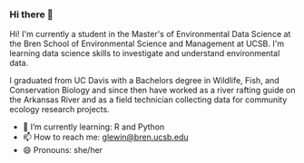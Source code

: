 ### Hi there 👋

Hi! I'm currently a student in the Master's of Environmental Data Science at the Bren School of Environmental Science and Management at UCSB. I'm learning data science skills to investigate and understand environmental data.

I graduated from UC Davis with a Bachelors degree in Wildlife, Fish, and Conservation Biology and since then have worked as a river rafting guide on the Arkansas River and as a field technician collecting data for community ecology research projects.


- 🌱 I’m currently learning: R and Python
- 📫 How to reach me: glewin@bren.ucsb.edu
- 😄 Pronouns: she/her

<!--
**gracelewin/gracelewin** is a ✨ _special_ ✨ repository because its `README.md` (this file) appears on your GitHub profile.

Here are some ideas to get you started:

- 🔭 I’m currently working on ...
- 🌱 I’m currently learning ...
- 👯 I’m looking to collaborate on ...
- 🤔 I’m looking for help with ...
- 💬 Ask me about ...
- 📫 How to reach me: ...
- 😄 Pronouns: ...
- ⚡ Fun fact: ...


I'm learning data science skills to investigate and understand environmental data.
-->
